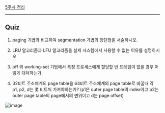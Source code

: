 [5주차 정리](https://broadleaf-meadow-afa.notion.site/OS-5-1945dda05b8d801f86cde2d50628afc9?pvs=4)

---

## Quiz
1. paging 기법와 비교하여 segmentation 기법의 장단점을 서술하시오.

2. LRU 알고리즘과 LFU 알고리즘을 실제 시스템에서 사용할 수 없는 이유를 설명하시오

3. pff 와 working-set 기법에서 특정 프로세스에게 할당할 빈 프레임이 없을 경우 어떻게 대처하는가

4. 32비트 주소체계의 page table을 64비트 주소체계의 page table로 바꿀때 각 p1, p2, d는 몇 비트씩 가져야하는가?
(p1은 outer page table의 index이고 p2는 outer page table의 page에서의 변위이고 d는 page offset)

![image](https://github.com/user-attachments/assets/2c5b5395-aab5-4834-858b-8e919dd9902a)
